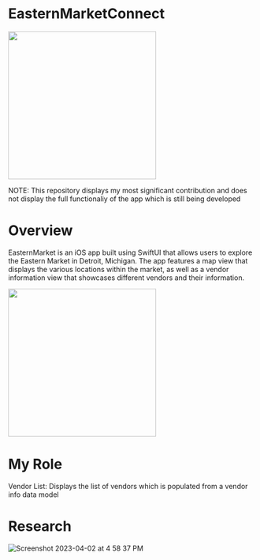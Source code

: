 # EasternMarketConnect

<img width="300" alt="" src="https://gcdnb.pbrd.co/images/Md7lmmagxr2G.png?o=1">


NOTE: This repository displays my most significant contribution and does not display the full functionaliy of the app which is still being developed

# Overview

EasternMarket is an iOS app built using SwiftUI that allows users to explore the Eastern Market in Detroit, Michigan. The app features a map view that displays the various locations within the market, as well as a vendor information view that showcases different vendors and their information.

<img width="300px; height: 500px;" alt="" src="https://user-images.githubusercontent.com/76187377/229384867-3dc8c0ed-0715-4201-843f-e1e14fcc726e.png">

# My Role

Vendor List: Displays the list of vendors which is populated from a vendor info data model 

# Research

![Screenshot 2023-04-02 at 4 58 37 PM](https://user-images.githubusercontent.com/76187377/229384925-05058d5e-d968-4435-83d0-ba42a478615e.png)



